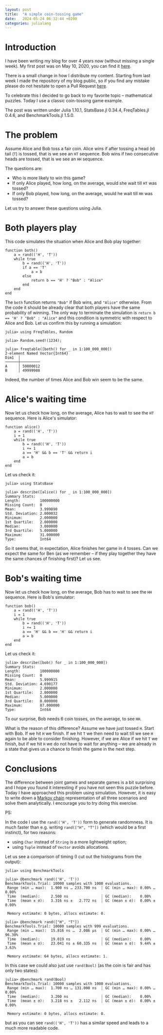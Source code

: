 ```yaml
---
layout: post
title:  "A simple coin-tossing game"
date:   2024-05-24 06:32:44 +0200
categories: julialang
---
```


# Introduction

I have been writing my blog for over 4 years now (without missing a single week).
My first post was on May 10, 2020, you can find it [here][firstpost].

There is a small change in how I distribute my content. Starting from last week I made the repository of my blog public,
so if you find any mistake please do not hesitate to open a Pull Request [here][repo].

To celebrate this I decided to go back to my favorite topic – mathematical puzzles.
Today I use a classic coin-tossing game example.

The post was written under Julia 1.10.1, StatsBase.jl 0.34.4, FreqTables.jl 0.4.6, and BenchmarkTools.jl 1.5.0.

# The problem

Assume Alice and Bob toss a fair coin. Alice wins if after tossing a head (`H`) tail (`T`) is tossed, that is we see an `HT` sequence.
Bob wins if two consecutive heads are tossed, that is we see an `HH` sequence.

The questions are:

* Who is more likely to win this game?
* If only Alice played, how long, on the average, would she wait till `HT` was tossed?
* If only Bob played, how long, on the average, would he wait till `HH` was tossed?

Let us try to answer these questions using Julia.

# Both players play

This code simulates the situation when Alice and Bob play together:

```
function both()
    a = rand(('H', 'T'))
    while true
        b = rand(('H', 'T'))
        if a == 'T'
            a = b
        else
            return b == 'H' ? "Bob" : "Alice"
        end
    end
end
```

The `both` function returns `"Bob"` if Bob wins, and `"Alice"` otherwise.
From the code it should be already clear that both players have the same probability of winning.
The only way to terminate the simulation is `return b == 'H' ? "Bob" : "Alice"` and this condition is symmetric
with respect to Alice and Bob. Let us confirm this by running a simulation:

```
julia> using FreqTables, Random

julia> Random.seed!(1234);

julia> freqtable([both() for _ in 1:100_000_000])
2-element Named Vector{Int64}
Dim1  │
──────┼─────────
A     │ 50000012
B     │ 49999988
```

Indeed, the number of times Alice and Bob win seem to be the same.

# Alice's waiting time

Now let us check how long, on the average, Alice has to wait to see the `HT` sequence. Here is Alice's simulator:

```
function alice()
    a = rand(('H', 'T'))
    i = 1
    while true
        b = rand(('H', 'T'))
        i += 1
        a == 'H' && b == 'T' && return i
        a = b
    end
end
```

Let us check it:

```
julia> using StatsBase

julia> describe([alice() for _ in 1:100_000_000])
Summary Stats:
Length:         100000000
Missing Count:  0
Mean:           3.999890
Std. Deviation: 2.000032
Minimum:        2.000000
1st Quartile:   2.000000
Median:         3.000000
3rd Quartile:   5.000000
Maximum:        31.000000
Type:           Int64
```

So it seems that, in expectation, Alice finishes her game in 4 tosses.
Can we expect the same for Ben (as we remember – if they play together they have the same chances of finishing first)?
Let us see.

# Bob's waiting time

Now let us check how long, on the average, Bob has to wait to see the `HH` sequence. Here is Bob's simulator:

```
function bob()
    a = rand(('H', 'T'))
    i = 1
    while true
        b = rand(('H', 'T'))
        i += 1
        a == 'H' && b == 'H' && return i
        a = b
    end
end
```

Let us check it:

```
julia> describe([bob() for _ in 1:100_000_000])
Summary Stats:
Length:         100000000
Missing Count:  0
Mean:           5.999915
Std. Deviation: 4.690177
Minimum:        2.000000
1st Quartile:   2.000000
Median:         5.000000
3rd Quartile:   8.000000
Maximum:        87.000000
Type:           Int64
```

To our surprise, Bob needs 6 coin tosses, on the average, to see `HH`.

What is the reason of this difference? Assume we have just tossed `H`. Start with Bob. If we hit `H` we finish. If we hit `T` we then need to wait till we see `H` again to be able to consider finishing.
However, if we are Alice if we hit `T` we finish, but if we hit `H` we do not have to wait for anything – we are already in a state that gives us a chance to finish the game in the next step.

# Conclusions

The difference between joint games and separate games is a bit surprising and I hope you found it interesting if you have not seen this puzzle before.
Today I have approached this problem using simulation. However, it is easy to write down a [Markov chain][mc] representation of all three scenarios and solve them analytically.
I encourage you to try doing this exercise.

PS:

In the code I use the `rand(('H', 'T'))` form to generate randomness. It is much faster than e.g. writing `rand(["H", "T"])` (which would be a first instinct), for two reasons:

* using `Char` instead of `String` is a more lightweight option;
* using `Tuple` instead of `Vector` avoids allocations.

Let us see a comparison of timing (I cut out the histograms from the output):

```
julia> using BenchmarkTools

julia> @benchmark rand(('H', 'T'))
BenchmarkTools.Trial: 10000 samples with 1000 evaluations.
 Range (min … max):  1.900 ns … 233.700 ns  ┊ GC (min … max): 0.00% … 0.00%
 Time  (median):     2.500 ns               ┊ GC (median):    0.00%
 Time  (mean ± σ):   3.316 ns ±   2.772 ns  ┊ GC (mean ± σ):  0.00% ± 0.00%

 Memory estimate: 0 bytes, allocs estimate: 0.

julia> @benchmark rand(["H", "T"])
BenchmarkTools.Trial: 10000 samples with 999 evaluations.
 Range (min … max):  15.816 ns …  2.086 μs  ┊ GC (min … max): 0.00% … 96.30%
 Time  (median):     19.019 ns              ┊ GC (median):    0.00%
 Time  (mean ± σ):   23.041 ns ± 60.335 ns  ┊ GC (mean ± σ):  9.44% ±  3.63%

 Memory estimate: 64 bytes, allocs estimate: 1.
```

In this case we could also just use `rand(Bool)` (as the coin is fair and has only two states):

```
julia> @benchmark rand(Bool)
BenchmarkTools.Trial: 10000 samples with 1000 evaluations.
 Range (min … max):  1.700 ns … 131.000 ns  ┊ GC (min … max): 0.00% … 0.00%
 Time  (median):     3.200 ns               ┊ GC (median):    0.00%
 Time  (mean ± σ):   3.218 ns ±   2.112 ns  ┊ GC (mean ± σ):  0.00% ± 0.00%

 Memory estimate: 0 bytes, allocs estimate: 0.
```

but as you can see `rand(('H', 'T'))` has a similar speed and leads to a much more readable code.

[firstpost]: https://bkamins.github.io/julialang/2020/05/10/julia-project-environments.html
[repo]: https://github.com/bkamins/bkamins.github.io
[mc]: https://en.wikipedia.org/wiki/Markov_chain
